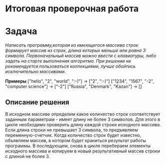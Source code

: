 # Итоговая проверочная работа

# Задача
*Написать программу,которая из имеющегося массива строк формирует массив из строк, длина которых меньше или равна 3 символа. Первоначальный массив можно ввести с клавиатуры, либо задать на старте выполнения алгоритма. При решении не рекомендуется пользоваться коллекциями, лучше обойтись исключительно массивами.*

**Примеры**
["hello", "2", "world", ":-)"] -> ["2", ":-)"]
["1234", "1567", "-2", "computer science"] -> ["-2"]
["Russia", "Denmark", "Kazan"] -> []

## Описание решения

В исходном массиве определим какое количество строк соответствует заданным параметрам - имеет длину не более 3 символов. Для этого в цикле необходимо проверить длину каждой строки исходного массива. Если длина строки не превышает 3 символа, то предъявляем переменную-счетчик. Когда количество строк будет известно, объявляем массив, в котором будет храниться результат работы программы. В последующем, снова в цикле перебераем элементы исходного массива и копируем в новый результативный массив строки с длиной не более 3.
